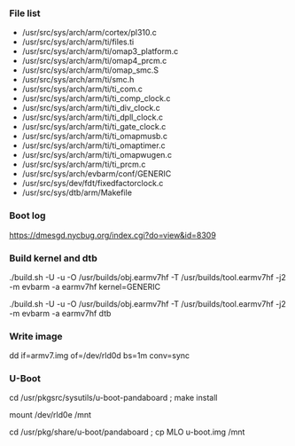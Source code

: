 ### File list
* /usr/src/sys/arch/arm/cortex/pl310.c
* /usr/src/sys/arch/arm/ti/files.ti
* /usr/src/sys/arch/arm/ti/omap3_platform.c
* /usr/src/sys/arch/arm/ti/omap4_prcm.c
* /usr/src/sys/arch/arm/ti/omap_smc.S
* /usr/src/sys/arch/arm/ti/smc.h
* /usr/src/sys/arch/arm/ti/ti_com.c
* /usr/src/sys/arch/arm/ti/ti_comp_clock.c
* /usr/src/sys/arch/arm/ti/ti_div_clock.c
* /usr/src/sys/arch/arm/ti/ti_dpll_clock.c
* /usr/src/sys/arch/arm/ti/ti_gate_clock.c
* /usr/src/sys/arch/arm/ti/ti_omapmusb.c
* /usr/src/sys/arch/arm/ti/ti_omaptimer.c
* /usr/src/sys/arch/arm/ti/ti_omapwugen.c
* /usr/src/sys/arch/arm/ti/ti_prcm.c
* /usr/src/sys/arch/evbarm/conf/GENERIC
* /usr/src/sys/dev/fdt/fixedfactorclock.c
* /usr/src/sys/dtb/arm/Makefile

### Boot log
https://dmesgd.nycbug.org/index.cgi?do=view&id=8309

### Build kernel and dtb
./build.sh -U -u -O /usr/builds/obj.earmv7hf -T /usr/builds/tool.earmv7hf -j2 -m evbarm -a earmv7hf kernel=GENERIC

./build.sh -U -u -O /usr/builds/obj.earmv7hf -T /usr/builds/tool.earmv7hf -j2 -m evbarm -a earmv7hf dtb

### Write image
dd if=armv7.img of=/dev/rld0d bs=1m conv=sync

### U-Boot
cd /usr/pkgsrc/sysutils/u-boot-pandaboard ; make install

mount /dev/rld0e /mnt

cd /usr/pkg/share/u-boot/pandaboard ; cp MLO u-boot.img /mnt

